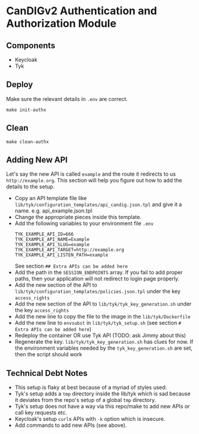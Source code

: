 # CanDIGv2 Authentication and Authorization Module

## Components 

- Keycloak
- Tyk

## Deploy

Make sure the relevant details in `.env` are correct.

`make init-authx`

## Clean

`make clean-authx`

## Adding New API

Let's say the new API is called `example` and the route it redirects to us `http://example.org`. 
This section will help you figure out how to add the details to the setup.

- Copy an API template file like `lib/tyk/configuration_templates/api_candig.json.tpl` and give it a name.
  e.g. api_example.json.tpl
- Change the appropriate pieces inside this template.
- Add the following variables to your environment file `.env`
  ```
  TYK_EXAMPLE_API_ID=666
  TYK_EXAMPLE_API_NAME=Example
  TYK_EXAMPLE_API_SLUG=example
  TYK_EXAMPLE_API_TARGET=http://example.org
  TYK_EXAMPLE_API_LISTEN_PATH=example
  ```
  See section `## Extra APIs can be added here`
- Add the path in the `SESSION_ENDPOINTS` array.  If you fail to add proper paths, then your application
  will not redirect to login page properly.
- Add the new section of the API to `lib/tyk/configuration_templates/policies.json.tpl` under
  the key `access_rights`
- Add the new section of the API to `lib/tyk/tyk_key_generation.sh` under 
  the key `access_rights`
- Add the new line to copy the file to the image in the `lib/tyk/Dockerfile`
- Add the new line to `envsubst` in `lib/tyk/tyk_setup.sh` (see section `# Extra APIs can be added here`)
- Redeploy the container OR use Tyk API (TODO: ask Jimmy about this)
- Regenerate the key. `lib/tyk/tyk_key_generation.sh` has clues for now. 
  If the environment variables needed by the `tyk_key_generation.sh` are set, then the script should work

## Technical Debt Notes

- This setup is flaky at best because of a myriad of styles used:
- Tyk's setup adds a `tmp` directory inside the lib/tyk which is sad because it deviates 
  from the repo's setup of a global `tmp` directory.
- Tyk's setup does not have a way via this repo/make to add new APIs or call key requests etc.
- Keycloak's setup `curl`s APIs with `-k` option which is insecure.
- Add commands to add new APIs (see above).
